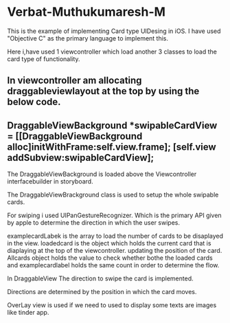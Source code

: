 # Verbat-Muthukumaresh-M

This is the example of implementing Card type UIDesing in iOS. 
I have used "Objective C" as the primary language to implement this.

Here i,have used 1 viewcontroller which load another 3 classes to load the card type of functionality.

In viewcontroller am allocating draggableviewlayout at the top by using the below code.
----------------------
 DraggableViewBackground *swipableCardView = [[DraggableViewBackground alloc]initWithFrame:self.view.frame];
 [self.view addSubview:swipableCardView];
---------------------
The DraggableViewBackground is loaded above the Viewcontroller interfacebuilder in storyboard.

The DraggableViewBrackground class is used to setup the whole swipable cards.

For swiping i used UIPanGestureRecognizer. Which is the primary API given by apple to determine the direction in which the user swipes.

examplecardLabek is the array to load the number of cards to be disaplayed in the view.
loadedcard is the object which holds the current card that is diaplaying at the top of the viewcontroller. updating the position of the card.
Allcards object holds the value to check whether bothe the loaded cards and examplecardlabel holds the same count in order to determine the flow.

In DraggableView The direction to swipe the card is implemented.

Directions are determined by the position in which the card moves.

OverLay view is used if we need to used to display some texts are images like tinder app.
